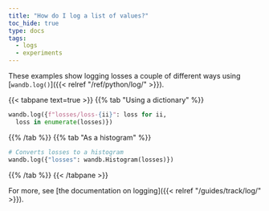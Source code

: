 ```yaml
---
title: "How do I log a list of values?"
toc_hide: true
type: docs
tags:
  - logs
  - experiments
---
```

These examples show logging losses a couple of different ways using [`wandb.log()`]({{< relref "/ref/python/log/" >}}).

{{< tabpane text=true >}}
{{% tab "Using a dictionary" %}}
```python
wandb.log({f"losses/loss-{ii}": loss for ii, 
  loss in enumerate(losses)})
```
{{% /tab %}}
{{% tab "As a histogram" %}}
```python
# Converts losses to a histogram
wandb.log({"losses": wandb.Histogram(losses)})  
```
{{% /tab %}}
{{< /tabpane >}}

For more, see [the documentation on logging]({{< relref "/guides/track/log/" >}}).